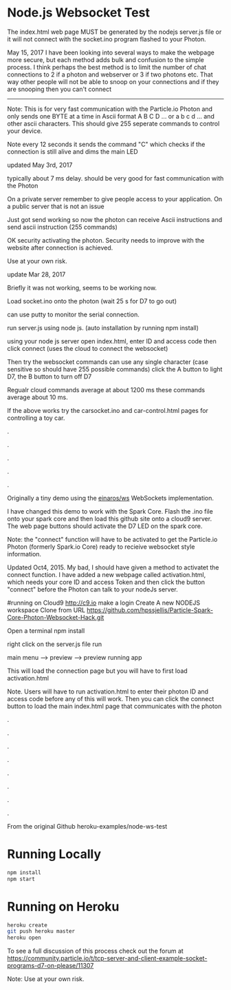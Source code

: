 # Node.js Websocket Test


The index.html web page MUST be generated by the nodejs server.js file or it will not connect with the socket.ino program flashed to your Photon. 



May 15, 2017
I have been looking into several ways to make the webpage more secure, but each method adds bulk and confusion to the simple process. I think perhaps the best method is to limit the number of chat connections to 2 if a photon and webserver or 3 if two photons etc. That way other people will not be able to snoop on your connections and if they are snooping then you can't connect

---------------------------------------------

Note: This is for very fast communication with the Particle.io Photon and only sends one BYTE at a time in Ascii format A B C D ... or a b c d ... and other ascii characters. This should give 255 seperate commands to control your device.

Note every 12 seconds it sends the command "C" which checks if the connection is still alive and dims the main LED 

updated May 3rd, 2017

typically about 7 ms delay. should be very good for fast communication with the Photon

On a private server remember to give people access to your application. On a public server that is not an issue

Just got send working so now the photon can receive Ascii instructions and send ascii instruction (255 commands)

OK security activating the photon. Security needs to improve with the website after connection is achieved.

Use at your own risk.



update Mar 28, 2017

Briefly it was not working, seems to be working now.


Load socket.ino onto the photon (wait 25 s for D7 to go out)

can use putty to monitor the serial connection.

run server.js using node js. (auto installation by running npm install)

using your node js server open index.html, enter ID and access code then click connect (uses the cloud to connect the websocket)

Then try the websocket commands can use any single character (case sensitive so should have 255 possible commands)
click the A button to light D7, the B button to turn off D7

Regualr cloud commands average at about 1200 ms these commands average about 10 ms.



If the above  works try the carsocket.ino and car-control.html pages for controlling a toy car.


.



.




.




.





.


























Originally a tiny demo using the [einaros/ws](http://einaros.github.io/ws/) WebSockets implementation.

I have changed this demo to work with the Spark Core. Flash the .ino file onto your spark core and then load this github site onto a cloud9 server. The web page buttons should activate the D7 LED on the spark core.

Note: the "connect" function will have to be activated to get the Particle.io Photon (formerly Spark.io Core) ready to recieive websocket style information.

Updated Oct4, 2015.
My bad, I should have given a method to activatet the connect function. I have added a new webpage called activation.html, which needs your core ID and access Token and then click the button "connect" before the Photon can talk to your nodeJs server.

#running on Cloud9 http://c9.io
make a login
Create A new NODEJS workspace
Clone from URL
https://github.com/hpssjellis/Particle-Spark-Core-Photon-Websocket-Hack.git

Open a terminal
npm install

right click on the server.js file
run

main menu --> preview --> preview running app

This will load the connection page but you will have to first load activation.html


Note. Users will have to run activation.html to enter their photon ID and access code before any of this will work. Then you can click the connect button to load the main index.html page that communicates with the photon

.

.

.

.

.

.

.

.

From the original Github heroku-examples/node-ws-test

# Running Locally

``` bash
npm install
npm start
```




# Running on Heroku

``` bash
heroku create
git push heroku master
heroku open
```




To see a full discussion of this process check out the forum at https://community.particle.io/t/tcp-server-and-client-example-socket-programs-d7-on-please/11307

Note: Use at your own risk.






